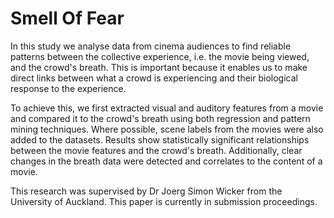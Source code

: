 # Smell Of Fear
In this study we analyse data from cinema audiences to find reliable patterns between the collective experience, i.e. the movie being viewed, and the crowd's breath. This is important because it enables us to make direct links between what a crowd is experiencing and their biological response to the experience. 

To achieve this, we first extracted visual and auditory features from a movie and compared it to the crowd's breath using both regression and pattern mining techniques. Where possible, scene labels from the movies were also added to the datasets. Results show statistically significant relationships between the movie features and the crowd's breath. Additionally, clear changes in the breath data were detected and correlates to the content of a movie.

This research was supervised by Dr Joerg Simon Wicker from the University of Auckland. 
This paper is currently in submission proceedings. 
